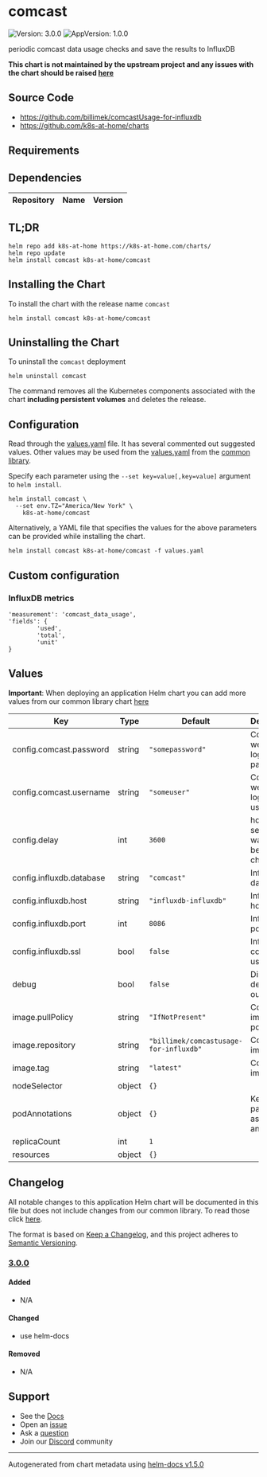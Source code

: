 # comcast

![Version: 3.0.0](https://img.shields.io/badge/Version-3.0.0-informational?style=flat-square) ![AppVersion: 1.0.0](https://img.shields.io/badge/AppVersion-1.0.0-informational?style=flat-square)

periodic comcast data usage checks and save the results to InfluxDB

**This chart is not maintained by the upstream project and any issues with the chart should be raised [here](https://github.com/k8s-at-home/charts/issues/new/choose)**

## Source Code

* <https://github.com/billimek/comcastUsage-for-influxdb>
* <https://github.com/k8s-at-home/charts>

## Requirements

## Dependencies

| Repository | Name | Version |
|------------|------|---------|

## TL;DR

```console
helm repo add k8s-at-home https://k8s-at-home.com/charts/
helm repo update
helm install comcast k8s-at-home/comcast
```

## Installing the Chart

To install the chart with the release name `comcast`

```console
helm install comcast k8s-at-home/comcast
```

## Uninstalling the Chart

To uninstall the `comcast` deployment

```console
helm uninstall comcast
```

The command removes all the Kubernetes components associated with the chart **including persistent volumes** and deletes the release.

## Configuration

Read through the [values.yaml](./values.yaml) file. It has several commented out suggested values.
Other values may be used from the [values.yaml](../common/values.yaml) from the [common library](../common).

Specify each parameter using the `--set key=value[,key=value]` argument to `helm install`.

```console
helm install comcast \
  --set env.TZ="America/New York" \
    k8s-at-home/comcast
```

Alternatively, a YAML file that specifies the values for the above parameters can be provided while installing the chart.

```console
helm install comcast k8s-at-home/comcast -f values.yaml
```

## Custom configuration

### InfluxDB metrics
```
'measurement': 'comcast_data_usage',
'fields': {
		'used',
		'total',
		'unit'
}
```

## Values

**Important**: When deploying an application Helm chart you can add more values from our common library chart [here](https://github.com/k8s-at-home/charts/tree/master/charts/common/)

| Key | Type | Default | Description |
|-----|------|---------|-------------|
| config.comcast.password | string | `"somepassword"` | Comcast website login password  |
| config.comcast.username | string | `"someuser"` | Comcast website login username |
| config.delay | int | `3600` | how many seconds to wait between checks |
| config.influxdb.database | string | `"comcast"` | InfluxDB database |
| config.influxdb.host | string | `"influxdb-influxdb"` | InfluxDB hostname |
| config.influxdb.port | int | `8086` | InfluxDB port  |
| config.influxdb.ssl | bool | `false` | InfluxDB connection using SSL  |
| debug | bool | `false` | Display debugging output |
| image.pullPolicy | string | `"IfNotPresent"` | Comcast image pull policy  |
| image.repository | string | `"billimek/comcastusage-for-influxdb"` | Comcast image |
| image.tag | string | `"latest"` | Comcast image tag  |
| nodeSelector | object | `{}` |  |
| podAnnotations | object | `{}` | Key-value pairs to add as pod annotations |
| replicaCount | int | `1` |  |
| resources | object | `{}` |  |

## Changelog

All notable changes to this application Helm chart will be documented in this file but does not include changes from our common library. To read those click [here](https://github.com/k8s-at-home/charts/tree/master/charts/common/README.md#Changelog).

The format is based on [Keep a Changelog](https://keepachangelog.com/en/1.0.0/), and this project adheres to [Semantic Versioning](https://semver.org/spec/v2.0.0.html).

### [3.0.0]

#### Added

- N/A

#### Changed

- use helm-docs

#### Removed

- N/A

[3.0.0]: #3.0.0

## Support

- See the [Docs](https://docs.k8s-at-home.com/our-helm-charts/getting-started/)
- Open an [issue](https://github.com/k8s-at-home/charts/issues/new/choose)
- Ask a [question](https://github.com/k8s-at-home/organization/discussions)
- Join our [Discord](https://discord.gg/sTMX7Vh) community

----------------------------------------------
Autogenerated from chart metadata using [helm-docs v1.5.0](https://github.com/norwoodj/helm-docs/releases/v1.5.0)
